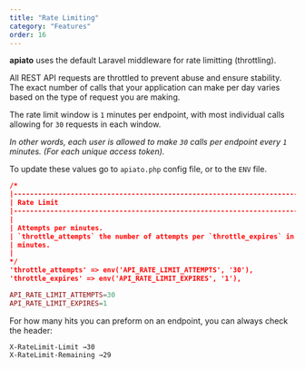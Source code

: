 ```yaml
---
title: "Rate Limiting"
category: "Features"
order: 16
---
```


**apiato** uses the default Laravel middleware for rate limitting (throttling).




All REST API requests are throttled to prevent abuse and ensure stability. 
The exact number of calls that your application can make per day varies based on the type of request you are making.

The rate limit window is `1` minutes per endpoint, with most individual calls allowing for `30` requests in each window.

*In other words, each user is allowed to make `30` calls per endpoint every `1` minutes. (For each unique access token).*



To update these values go to `apiato.php` config file, or to the `ENV` file.

```json
/*
|--------------------------------------------------------------------------
| Rate Limit
|--------------------------------------------------------------------------
|
| Attempts per minutes.
| `throttle_attempts` the number of attempts per `throttle_expires` in
| minutes.
|
*/
'throttle_attempts' => env('API_RATE_LIMIT_ATTEMPTS', '30'),
'throttle_expires' => env('API_RATE_LIMIT_EXPIRES', '1'),
```

```php
API_RATE_LIMIT_ATTEMPTS=30
API_RATE_LIMIT_EXPIRES=1
```



For how many hits you can preform on an endpoint, you can always check the header:

```
X-RateLimit-Limit →30
X-RateLimit-Remaining →29
```

